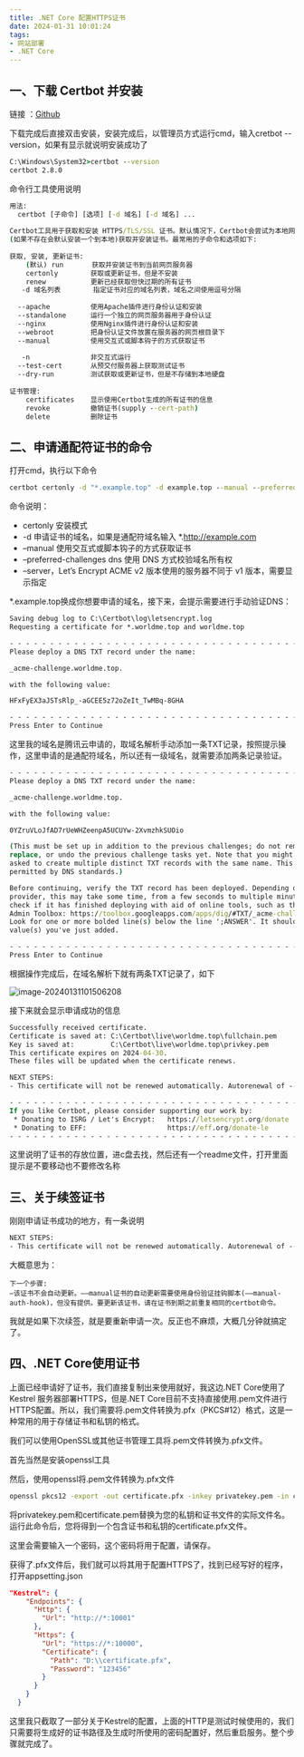 ```yaml
---
title: .NET Core 配置HTTPS证书
date: 2024-01-31 10:01:24
tags: 
- 网站部署
- .NET Core
---
```




## 一、下载 Certbot 并安装

链接 ：[Github](https://link.zhihu.com/?target=https%3A//github.com/certbot/certbot/releases/latest/download/certbot-beta-installer-win_amd64_signed.exe)

下载完成后直接双击安装，安装完成后，以管理员方式运行cmd，输入cretbot --version，如果有显示就说明安装成功了

```cmd
C:\Windows\System32>certbot --version
certbot 2.8.0
```

命令行工具使用说明

```cmd
用法:
  certbot [子命令] [选项] [-d 域名] [-d 域名] ...
​
Certbot工具用于获取和安装 HTTPS/TLS/SSL 证书。默认情况下，Certbot会尝试为本地网页服务器
(如果不存在会默认安装一个到本地)获取并安装证书。最常用的子命令和选项如下:
​
获取, 安装, 更新证书:
    (默认) run       获取并安装证书到当前网页服务器
    certonly        获取或更新证书，但是不安装
    renew           更新已经获取但快过期的所有证书
   -d 域名列表        指定证书对应的域名列表，域名之间使用逗号分隔
​
  --apache          使用Apache插件进行身份认证和安装
  --standalone      运行一个独立的网页服务器用于身份认证
  --nginx           使用Nginx插件进行身份认证和安装
  --webroot         把身份认证文件放置在服务器的网页根目录下
  --manual          使用交互式或脚本钩子的方式获取证书
​
   -n               非交互式运行
  --test-cert       从预交付服务器上获取测试证书
  --dry-run         测试获取或更新证书，但是不存储到本地硬盘
​
证书管理:
    certificates    显示使用Certbot生成的所有证书的信息
    revoke          撤销证书(supply --cert-path)
    delete          删除证书
```

## 二、申请通配符证书的命令

打开cmd，执行以下命令

```cmd
certbot certonly -d "*.example.top" -d example.top --manual --preferred-challenges dns-01 --server https://acme-v02.api.letsencrypt.org/directory
```

命令说明：

- certonly 安装模式
- -d 申请证书的域名，如果是通配符域名输入 *.http://example.com
- –manual 使用交互式或脚本钩子的方式获取证书
- –preferred-challenges dns 使用 DNS 方式校验域名所有权
- –server，Let’s Encrypt ACME v2 版本使用的服务器不同于 v1 版本，需要显示指定

*.example.top换成你想要申请的域名，接下来，会提示需要进行手动验证DNS：

```cmd
Saving debug log to C:\Certbot\log\letsencrypt.log
Requesting a certificate for *.worldme.top and worldme.top

- - - - - - - - - - - - - - - - - - - - - - - - - - - - - - - - - - - - - - - -
Please deploy a DNS TXT record under the name:

_acme-challenge.worldme.top.

with the following value:

HFxFyEX3aJSTsRlp_-aGCEE5z72oZeIt_TwMBq-8GHA

- - - - - - - - - - - - - - - - - - - - - - - - - - - - - - - - - - - - - - - -
Press Enter to Continue
```

这里我的域名是腾讯云申请的，取域名解析手动添加一条TXT记录，按照提示操作，这里申请的是通配符域名，所以还有一级域名，就需要添加两条记录验证。

```cmd
- - - - - - - - - - - - - - - - - - - - - - - - - - - - - - - - - - - - - - - -
Please deploy a DNS TXT record under the name:

_acme-challenge.worldme.top.

with the following value:

0YZruVLoJfAD7rUeWHZeenpA5UCUYw-2XvmzhkSUOio

(This must be set up in addition to the previous challenges; do not remove,
replace, or undo the previous challenge tasks yet. Note that you might be
asked to create multiple distinct TXT records with the same name. This is
permitted by DNS standards.)

Before continuing, verify the TXT record has been deployed. Depending on the DNS
provider, this may take some time, from a few seconds to multiple minutes. You can
check if it has finished deploying with aid of online tools, such as the Google
Admin Toolbox: https://toolbox.googleapps.com/apps/dig/#TXT/_acme-challenge.worldme.top.
Look for one or more bolded line(s) below the line ';ANSWER'. It should show the
value(s) you've just added.

- - - - - - - - - - - - - - - - - - - - - - - - - - - - - - - - - - - - - - - -
Press Enter to Continue
```

根据操作完成后，在域名解析下就有两条TXT记录了，如下

![image-20240131101506208](/images/image-20240131101506208.png)

接下来就会显示申请成功的信息

```cmd
Successfully received certificate.
Certificate is saved at: C:\Certbot\live\worldme.top\fullchain.pem
Key is saved at:         C:\Certbot\live\worldme.top\privkey.pem
This certificate expires on 2024-04-30.
These files will be updated when the certificate renews.

NEXT STEPS:
- This certificate will not be renewed automatically. Autorenewal of --manual certificates requires the use of an authentication hook script (--manual-auth-hook) but one was not provided. To renew this certificate, repeat this same certbot command before the certificate's expiry date.

- - - - - - - - - - - - - - - - - - - - - - - - - - - - - - - - - - - - - - - -
If you like Certbot, please consider supporting our work by:
 * Donating to ISRG / Let's Encrypt:   https://letsencrypt.org/donate
 * Donating to EFF:                    https://eff.org/donate-le
- - - - - - - - - - - - - - - - - - - - - - - - - - - - - - - - - - - - - - - -
```

这里说明了证书的存放位置，进c盘去找，然后还有一个readme文件，打开里面提示是不要移动也不要修改名称

## 三、关于续签证书

刚刚申请证书成功的地方，有一条说明

```cmd
NEXT STEPS:
- This certificate will not be renewed automatically. Autorenewal of --manual certificates requires the use of an authentication hook script (--manual-auth-hook) but one was not provided. To renew this certificate, repeat this same certbot command before the certificate's expiry date.
```

大概意思为：

```text
下一个步骤:
—该证书不会自动更新。——manual证书的自动更新需要使用身份验证挂钩脚本(——manual-auth-hook)，但没有提供。要更新该证书，请在证书到期之前重复相同的certbot命令。
```

我就是如果下次续签，就是要重新申请一次。反正也不麻烦，大概几分钟就搞定了。

## 四、.NET Core使用证书

上面已经申请好了证书，我们直接复制出来使用就好，我这边.NET Core使用了Kestrel 服务器部署HTTPS，但是.NET Core目前不支持直接使用.pem文件进行HTTPS配置。所以，我们需要将.pem文件转换为.pfx（PKCS#12）格式，这是一种常用的用于存储证书和私钥的格式。

我们可以使用OpenSSL或其他证书管理工具将.pem文件转换为.pfx文件。

首先当然是安装openssl工具



然后，使用openssl将.pem文件转换为.pfx文件

```cmd
openssl pkcs12 -export -out certificate.pfx -inkey privatekey.pem -in certificate.pem
```

将privatekey.pem和certificate.pem替换为您的私钥和证书文件的实际文件名。运行此命令后，您将得到一个包含证书和私钥的certificate.pfx文件。

这里会需要输入一个密码，这个密码将用于配置，请保存。

获得了.pfx文件后，我们就可以将其用于配置HTTPS了，找到已经写好的程序，打开appsetting.json

```json
"Kestrel": {
    "Endpoints": {
      "Http": {
        "Url": "http://*:10001"
      },
	  "Https": {
        "Url": "https://*:10000",
		"Certificate": {
		  "Path": "D:\\certificate.pfx",
		  "Password": "123456"
		}
      }
    }
  }
```

这里我只截取了一部分关于Kestrel的配置，上面的HTTP是测试时候使用的，我们只需要将生成好的证书路径及生成时所使用的密码配置好，然后重启服务。整个步骤就完成了。
